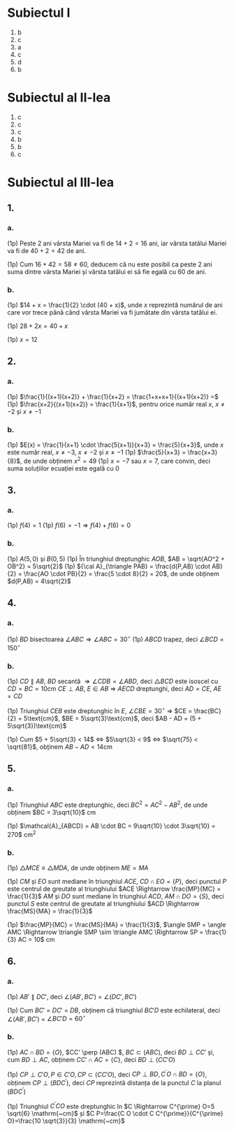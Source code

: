 # Subiectul I

1. b
2. c
3. a
4. c
5. d
6. b

# Subiectul al II-lea

1. c
2. c
3. c
4. b
5. b
6. c

# Subiectul al III-lea

## 1.

### a.

(1p) Peste 2 ani vârsta Mariei va fi de $14 + 2 = 16$ ani, iar vârsta tatălui Mariei va fi de $40 + 2 = 42$ de ani.

(1p) Cum $16 + 42 = 58 \not = 60$, deducem că nu este posibil ca peste 2 ani suma dintre vârsta Mariei și vârsta tatălui ei să fie egală cu $60$ de ani.

### b.

(1p) $14 + x = \frac{1}{2} \cdot (40 + x)$, unde $x$ reprezintă numărul de ani care vor trece până când vârsta Mariei va fi jumătate din vârsta tatălui ei.

(1p) $28 + 2x = 40 + x$

(1p) $x = 12$

## 2.

### a.

(1p) $\frac{1}{(x+1)(x+2)} + \frac{1}{x+2} = \frac{1+x+x+1}{(x+1)(x+2)} =$
(1p) $\frac{x+2}{(x+1)(x+2)} = \frac{1}{x+1}$, pentru orice număr real $x$, $x \neq -2$ și $x \neq -1$

### b.

(1p) $E(x) = \frac{1}{x+1} \cdot \frac{5(x+1)}{x+3} = \frac{5}{x+3}$, unde $x$ este număr real, $x \neq -3$, $x \neq -2$ și $x \neq -1$
(1p) $\frac{5}{x+3} = \frac{x+3}{8}$, de unde obținem $x^2 = 49$
(1p) $x = -7$ sau $x = 7$, care convin, deci suma soluțiilor ecuației este egală cu $0$

## 3.

### a.

(1p) $f(4) = 1$
(1p) $f(6) = -1 \Rightarrow f(4) + f(6) = 0$

### b.

(1p) $A(5,0)$ și $B(0,5)$
(1p) În triunghiul dreptunghic $AOB$, $AB = \sqrt{AO^2 + OB^2} = 5\sqrt{2}$
(1p) ${\cal A}_{\triangle PAB} = \frac{d(P,AB) \cdot AB}{2} = \frac{AO \cdot PB}{2} = \frac{5 \cdot 8}{2} = 20$, de unde obținem $d(P,AB) = 4\sqrt{2}$

## 4.

### a.

(1p) $BD$ bisectoarea $\angle ABC \Rightarrow \angle ABC = 30^\circ$
(1p) $ABCD$ trapez, deci $\angle BCD = 150^\circ$

### b.

(1p) $CD \parallel AB$, $BD$ secantă $\Rightarrow \angle CDB = \angle ABD$, deci $\triangle BCD$ este isoscel cu $CD = BC = 10\text{cm}$
$CE \perp AB$, $E \in AB$ $\Rightarrow$ $AECD$ dreptunghi, deci $AD = CE$, $AE = CD$

(1p) Triunghiul $CEB$ este dreptunghic în $E$, $\angle CBE=30^\circ$ $\Rightarrow$ $CE = \frac{BC}{2} = 5\text{cm}$, $BE = 5\sqrt{3}\text{cm}$, deci $AB - AD = (5 + 5\sqrt{3})\text{cm}$

(1p) Cum $5 + 5\sqrt{3} < 14$ $\Leftrightarrow$ $5\sqrt{3} < 9$ $\Leftrightarrow$ $\sqrt{75} < \sqrt{81}$, obținem $AB - AD < 14\text{cm}$

## 5.

### a.

(1p) Triunghiul $ABC$ este dreptunghic, deci $BC^2 = AC^2 - AB^2$, de unde obținem $BC = 3\sqrt{10}$ cm

(1p) $\mathcal{A}_{ABCD} = AB \cdot BC = 9\sqrt{10} \cdot 3\sqrt{10} = 270$ cm$^2$

### b.

(1p) $\triangle MCE \equiv \triangle MDA$, de unde obținem $ME = MA$

(1p) $CM$ și $EO$ sunt mediane în triunghiul $ACE$, $CD \cap EO = \{P\}$, deci punctul $P$ este centrul de greutate al triunghiului $ACE \Rightarrow \frac{MP}{MC} = \frac{1}{3}$
$AM$ și $DO$ sunt mediane în triunghiul $ACD$, $AM \cap DO = \{S\}$, deci punctul $S$ este centrul de greutate al triunghiului $ACD \Rightarrow \frac{MS}{MA} = \frac{1}{3}$

(1p) $\frac{MP}{MC} = \frac{MS}{MA} = \frac{1}{3}$, $\angle SMP = \angle AMC \Rightarrow \triangle SMP \sim \triangle AMC \Rightarrow SP = \frac{1}{3} AC = 10$ cm

## 6.

### a.

(1p) $AB' \parallel DC'$, deci $\angle(AB', BC')$ = $\angle(DC', BC')$

(1p) Cum $BC'$ = $DC'$ = $DB$, obținem că triunghiul $BC'D$ este echilateral, deci $\angle(AB', BC')$ = $\angle BC'D = 60^\circ$

### b.

(1p) $AC \cap BD = \{O\}$, $CC' \perp (ABC) $, $BC \subset (ABC)$, deci $BD \perp CC'$ și, cum $BD \perp AC$, obținem $CC' \cap  AC = \{C\}$, deci $BD \perp (CC'O)$

(1p) $CP \perp C'O, P \in C'O, C P \subset\left(C C' O\right)$, deci $C P \perp B D, C^{\prime} O \cap B D=\{O\}$, obținem $C P \perp\left(B D C^{\prime}\right)$, deci $C P$ reprezintă distanța de la punctul $C$ la planul $\left(B D C^{\prime}\right)$

(1p) Triunghiul $C^{\prime} C O$ este dreptunghic în $C \Rightarrow C^{\prime} O=5 \sqrt{6} \mathrm{~cm}$ și $C P=\frac{C O \cdot C C^{\prime}}{C^{\prime} O}=\frac{10 \sqrt{3}}{3} \mathrm{~cm}$
